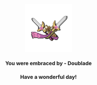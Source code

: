 <p align="center">
    <img src="https://raw.githubusercontent.com/PokeAPI/sprites/master/sprites/pokemon/680.png" width="150" height="150">
</p>
<h3 align="center">You were embraced by - <b>Doublade</b></h3>
<h3 align="center">Have a wonderful day!</h3>
